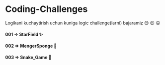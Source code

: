 # Coding-Challenges 
Logikani kuchaytirish uchun kuniga logic challenge(larni) bajaramiz 😊 😉 🙃

#### 001 => StarField ✨
#### 002 => MengerSponge 🎲
#### 003 => Snake_Game 🐍